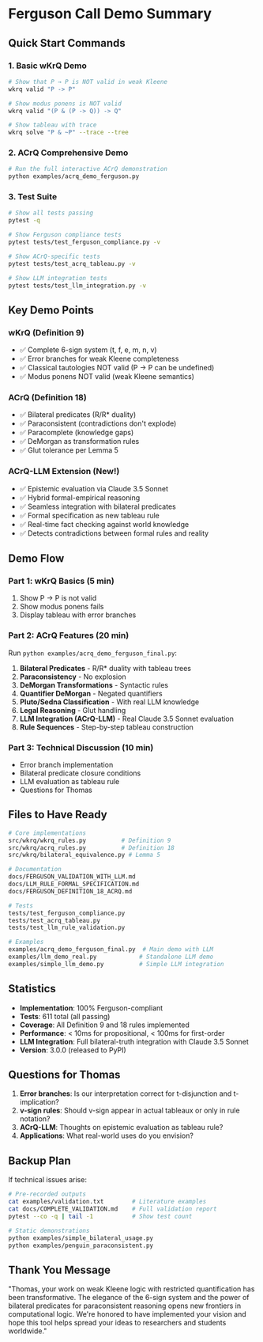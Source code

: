 # Ferguson Call Demo Summary

## Quick Start Commands

### 1. Basic wKrQ Demo
```bash
# Show that P → P is NOT valid in weak Kleene
wkrq valid "P -> P"

# Show modus ponens is NOT valid
wkrq valid "(P & (P -> Q)) -> Q"

# Show tableau with trace
wkrq solve "P & ~P" --trace --tree
```

### 2. ACrQ Comprehensive Demo
```bash
# Run the full interactive ACrQ demonstration
python examples/acrq_demo_ferguson.py
```

### 3. Test Suite
```bash
# Show all tests passing
pytest -q

# Show Ferguson compliance tests
pytest tests/test_ferguson_compliance.py -v

# Show ACrQ-specific tests
pytest tests/test_acrq_tableau.py -v

# Show LLM integration tests
pytest tests/test_llm_integration.py -v
```

## Key Demo Points

### wKrQ (Definition 9)
- ✅ Complete 6-sign system (t, f, e, m, n, v)
- ✅ Error branches for weak Kleene completeness
- ✅ Classical tautologies NOT valid (P → P can be undefined)
- ✅ Modus ponens NOT valid (weak Kleene semantics)

### ACrQ (Definition 18)
- ✅ Bilateral predicates (R/R* duality)
- ✅ Paraconsistent (contradictions don't explode)
- ✅ Paracomplete (knowledge gaps)
- ✅ DeMorgan as transformation rules
- ✅ Glut tolerance per Lemma 5

### ACrQ-LLM Extension (New!)
- ✅ Epistemic evaluation via Claude 3.5 Sonnet
- ✅ Hybrid formal-empirical reasoning
- ✅ Seamless integration with bilateral predicates
- ✅ Formal specification as new tableau rule
- ✅ Real-time fact checking against world knowledge
- ✅ Detects contradictions between formal rules and reality

## Demo Flow

### Part 1: wKrQ Basics (5 min)
1. Show P → P is not valid
2. Show modus ponens fails
3. Display tableau with error branches

### Part 2: ACrQ Features (20 min)
Run `python examples/acrq_demo_ferguson_final.py`:

1. **Bilateral Predicates** - R/R* duality with tableau trees
2. **Paraconsistency** - No explosion
3. **DeMorgan Transformations** - Syntactic rules
4. **Quantifier DeMorgan** - Negated quantifiers
5. **Pluto/Sedna Classification** - With real LLM knowledge
6. **Legal Reasoning** - Glut handling
7. **LLM Integration (ACrQ-LLM)** - Real Claude 3.5 Sonnet evaluation
8. **Rule Sequences** - Step-by-step tableau construction

### Part 3: Technical Discussion (10 min)
- Error branch implementation
- Bilateral predicate closure conditions
- LLM evaluation as tableau rule
- Questions for Thomas

## Files to Have Ready

```bash
# Core implementations
src/wkrq/wkrq_rules.py          # Definition 9
src/wkrq/acrq_rules.py          # Definition 18
src/wkrq/bilateral_equivalence.py # Lemma 5

# Documentation
docs/FERGUSON_VALIDATION_WITH_LLM.md
docs/LLM_RULE_FORMAL_SPECIFICATION.md
docs/FERGUSON_DEFINITION_18_ACRQ.md

# Tests
tests/test_ferguson_compliance.py
tests/test_acrq_tableau.py
tests/test_llm_rule_validation.py

# Examples
examples/acrq_demo_ferguson_final.py  # Main demo with LLM
examples/llm_demo_real.py            # Standalone LLM demo
examples/simple_llm_demo.py          # Simple LLM integration
```

## Statistics

- **Implementation**: 100% Ferguson-compliant
- **Tests**: 611 total (all passing)
- **Coverage**: All Definition 9 and 18 rules implemented
- **Performance**: < 10ms for propositional, < 100ms for first-order
- **LLM Integration**: Full bilateral-truth integration with Claude 3.5 Sonnet
- **Version**: 3.0.0 (released to PyPI)

## Questions for Thomas

1. **Error branches**: Is our interpretation correct for t-disjunction and t-implication?
2. **v-sign rules**: Should v-sign appear in actual tableaux or only in rule notation?
3. **ACrQ-LLM**: Thoughts on epistemic evaluation as tableau rule?
4. **Applications**: What real-world uses do you envision?

## Backup Plan

If technical issues arise:
```bash
# Pre-recorded outputs
cat examples/validation.txt        # Literature examples
cat docs/COMPLETE_VALIDATION.md    # Full validation report
pytest --co -q | tail -1           # Show test count

# Static demonstrations
python examples/simple_bilateral_usage.py
python examples/penguin_paraconsistent.py
```

## Thank You Message

"Thomas, your work on weak Kleene logic with restricted quantification has been transformative. The elegance of the 6-sign system and the power of bilateral predicates for paraconsistent reasoning opens new frontiers in computational logic. We're honored to have implemented your vision and hope this tool helps spread your ideas to researchers and students worldwide."